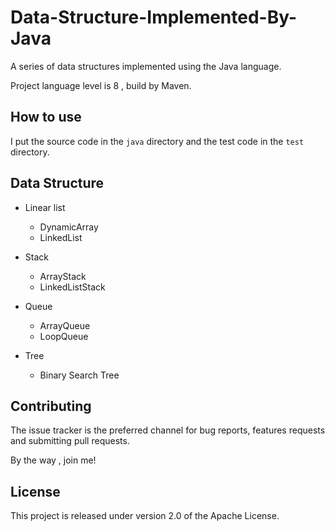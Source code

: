 # Data-Structure-Implemented-By-Java

A series of data structures implemented using the Java language.

Project language level is 8 , build by Maven.

## How to use

I put the source code in the `java` directory and the test code in the `test` directory.

## Data Structure

* Linear list
    * DynamicArray
    * LinkedList

* Stack
    * ArrayStack
    * LinkedListStack

* Queue
    * ArrayQueue
    * LoopQueue

* Tree
    * Binary Search Tree

## Contributing

The issue tracker is the preferred channel for bug reports, features requests and submitting pull requests.

By the way , join me!

## License

This project is released under version 2.0 of the Apache License.